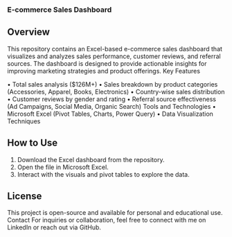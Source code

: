 ### E-commerce Sales Dashboard
## Overview
This repository contains an Excel-based e-commerce sales dashboard that visualizes and analyzes sales performance, customer reviews, and referral sources. The dashboard is designed to provide actionable insights for improving marketing strategies and product offerings.
Key Features

•	Total sales analysis ($126M+)
•	Sales breakdown by product categories (Accessories, Apparel, Books, Electronics)
•	Country-wise sales distribution
•	Customer reviews by gender and rating
•	Referral source effectiveness (Ad Campaigns, Social Media, Organic Search)
Tools and Technologies
•	Microsoft Excel (Pivot Tables, Charts, Power Query)
•	Data Visualization Techniques
## How to Use
1.	Download the Excel dashboard from the repository.
2.	Open the file in Microsoft Excel.
3.	Interact with the visuals and pivot tables to explore the data.
## License
This project is open-source and available for personal and educational use.
Contact
For inquiries or collaboration, feel free to connect with me on LinkedIn or reach out via GitHub.
